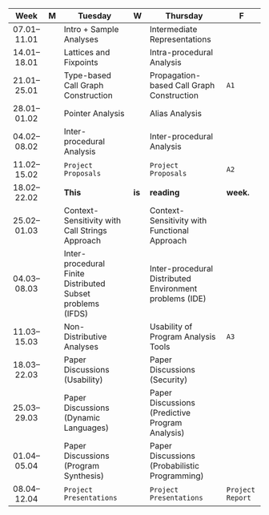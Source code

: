 | Week | M | Tuesday | W | Thursday | F |
| :---: | --- | --- | --- | --- | --- |
| 07.01–11.01 | | Intro + Sample Analyses | | Intermediate Representations | | 
| 14.01–18.01 | | Lattices and Fixpoints | | Intra-procedural Analysis | | 
| 21.01–25.01 | | Type-based Call Graph Construction |  | Propagation-based Call Graph Construction | `A1` | 
| 28.01–01.02 | | Pointer Analysis | | Alias Analysis | | 
| 04.02–08.02 | | Inter-procedural Analysis | | Inter-procedural Analysis |  | 
| 11.02–15.02 | | `Project Proposals` | | `Project Proposals` | `A2` | 
| 18.02–22.02 | | **This** | **is** | **reading** | **week.** | 
| 25.02–01.03 | | Context-Sensitivity with Call Strings Approach | | Context-Sensitivity with Functional Approach | | 
| 04.03–08.03 | | Inter-procedural Finite Distributed Subset problems (IFDS) | | Inter-procedural Distributed Environment problems (IDE) | | 
| 11.03–15.03 | | Non-Distributive Analyses | | Usability of Program Analysis Tools | `A3` | 
| 18.03–22.03 | | Paper Discussions (Usability) |  | Paper Discussions (Security) | | 
| 25.03–29.03 | | Paper Discussions (Dynamic Languages) | | Paper Discussions (Predictive Program Analysis) | | 
| 01.04–05.04 | | Paper Discussions (Program Synthesis) | | Paper Discussions (Probabilistic Programming) | | 
| 08.04–12.04 | | `Project Presentations` | | `Project Presentations` | `Project Report` | 
